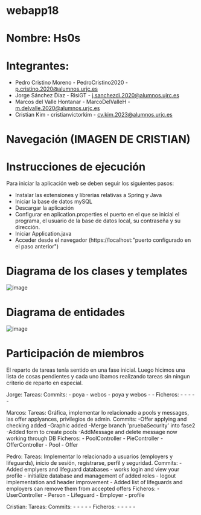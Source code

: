 # webapp18
# Nombre: Hs0s
# Integrantes: 
  - Pedro Cristino Moreno - PedroCristino2020 - p.cristino.2020@alumnos.urjc.es
  - Jorge Sánchez Díaz - RisiGT - j.sanchezdi.2020@alumnos.ujrc.es 
  - Marcos del Valle Hontanar - MarcoDelValleH - m.delvalle.2020@alumnos.urjc.es
  - Cristian Kim - cristianvictorkim - cv.kim.2023@alumnos.urjc.es


# Navegación (IMAGEN DE CRISTIAN)

# Instrucciones de ejecución

Para iniciar la aplicación web se deben seguir los siguientes pasos:
  - Instalar las extensiones y librerias relativas a Spring y Java
  - Iniciar la base de datos mySQL
  - Descargar la aplicación
  - Configurar en aplication.properties el puerto en el que se inicial el programa, el usuario de la base de datos local, su contraseña y su dirección.
  - Iniciar Application.java
  - Acceder desde el navegador (https://localhost:"puerto configurado en el paso anterior")




# Diagrama de los clases y templates

![image](https://github.com/CodeURJC-DAW-2023-24/webapp18/assets/102817772/d5bc4008-3850-4338-ae25-5a2651e55881)


# Diagrama de entidades

![image](https://github.com/CodeURJC-DAW-2023-24/webapp18/assets/102817772/e28fbed3-cf45-4144-907c-b3614b940f9c)


# Participación de miembros

El reparto de tareas tenía sentido en una fase inicial. Luego hicimos una lista de cosas pendientes y cada uno ibamos realizando tareas sin ningun criterio de reparto en especial. 

Jorge:
   Tareas:
   Commits: 
     - poya
     - webos
     - poya y webos
     -
     -
  Ficheros: 
     - 
     - 
     - 
     -
     -
     
Marcos:
   Tareas: Gráfica, implementar lo relacionado a pools y messages, las offer applyances, privilegios de admin. 
   Commits: 
     -Offer applying and checking added
     -Graphic added
     -Merge branch 'pruebaSecurity' into fase2
     -Added form to create pools
     -AddMessage and delete message now working through DB
  Ficheros: 
     - PoolController
     - PieController
     - OfferController
     - Pool
     - Offer
     
Pedro:
   Tareas: Implementar lo relacionado a usuarios (employers y lifeguards), inicio de sesión, registrarse, perfil y seguridad.
   Commits: 
     - Added emplyers and lifeguard databases
     - works login and view your profile
     - initialize database and management of added roles
     - logout implementation and header improvement
     - Added list of lifeguards and employers can remove them from accepted offers
  Ficheros: 
     - UserController
     - Person
     - Lifeguard
     - Employer
     - profile

Cristian:
   Tareas:
   Commits: 
     -
     -
     -
     -
     -
  Ficheros: 
     -
     -
     -
     -
     -
     


